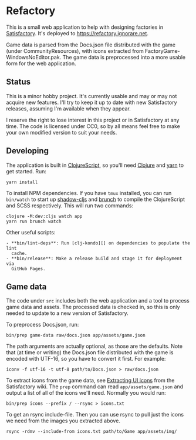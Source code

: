 # Refactory

This is a small web application to help with designing factories in
[Satisfactory][]. It's deployed to https://refactory.ignorare.net.

Game data is parsed from the Docs.json file distributed with the game (under
CommunityResources), with icons extracted from FactoryGame-WindowsNoEditor.pak.
The game data is preprocessed into a more usable form for the web application.


## Status

This is a minor hobby project. It's currently usable and may or may not acquire
new features. I'll try to keep it up to date with new Satisfactory releases,
assuming I'm available when they appear.

I reserve the right to lose interest in this project or in Satisfactory at any
time. The code is licensed under CC0, so by all means feel free to make your
own modified version to suit your needs.


## Developing

The application is built in [ClojureScript][], so you'll need [Clojure][] and
[yarn][] to get started. Run:

    yarn install

To install NPM dependencies. If you have `tmux` installed, you can run
`bin/watch` to start up [shadow-cljs][] and [brunch][] to compile the
ClojureScript and SCSS respectively. This will run two commands:

    clojure -M:dev:cljs watch app
    yarn run brunch watch

Other useful scripts:

    - **bin/lint-deps**: Run [clj-kondo][] on dependencies to populate the lint
      cache.
    - **bin/release**: Make a release build and stage it for deployment via
      GitHub Pages.


## Game data

The code under `src` includes both the web application and a tool to process
game data and assets. The processed data is checked in, so this is only needed
to update to a new version of Satisfactory.

To preprocess Docs.json, run:

    bin/prep game-data raw/docs.json app/assets/game.json

The path arguments are actually optional, as those are the defaults. Note that
(at time or writing) the Docs.json file distributed with the game is encoded
with UTF-16, so you have to convert it first. For example:

    iconv -f utf-16 -t utf-8 path/to/Docs.json > raw/docs.json

To extract icons from the game data, see [Extracting UI icons][] from the
Satisfactory wiki. The `prep` command can read `app/assets/game.json` and
output a list of all of the icons we'll need. Normally you would run:

    bin/prep icons --prefix / --rsync > icons.txt

To get an rsync include-file. Then you can use rsync to pull just the icons we
need from the images you extracted above.

    rsync -rdmv --include-from icons.txt path/to/Game app/assets/img/


[clj-kondo]: https://github.com/clj-kondo/clj-kondo
[ClojureScript]: https://clojurescript.org/
[Clojure]: https://clojure.org/
[Extracting UI icons]: https://satisfactory.fandom.com/wiki/Tutorial:Extracting_UI_icons
[brunch]: https://brunch.io/
[Satisfactory]: https://www.satisfactorygame.com/
[shadow-cljs]: https://github.com/thheller/shadow-cljs
[yarn]: https://yarnpkg.com/
